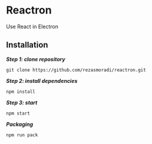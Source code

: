 # Reactron
Use React in Electron

## Installation

***Step 1: clone repository***
```
git clone https://github.com/rezasmoradi/reactron.git
```

***Step 2: install dependencies***
```
npm install
```

***Step 3: start***
```
npm start
```

***Packaging***
```
npm run pack
```
